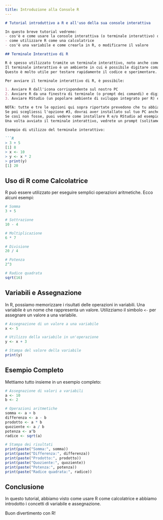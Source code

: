 ```yaml
---
title: Introduzione alla Console R
---
```


```markdown
# Tutorial introduttivo a R e all'uso della sua console interattiva

In questo breve tutorial vedremo:
- cos'è e come usare la console interattiva (o terminale interattivo) di R
- come utilizzare R come una calcolatrice
- cos'è una variabile e come crearla in R, o modificarne il valore

## Terminale Interattivo di R

R è spesso utilizzato tramite un terminale interattivo, noto anche come console R.
Il terminale interattivo è un ambiente in cui è possibile digitare comandi R e vedere immediatamente mostrati i risultati.
Questo è molto utile per testare rapidamente il codice e sperimentare.

Per avviare il terminale interattivo di R, è possibile:

1. Avviare R dall'icona corrispondente sul nostro PC
2. Avviare R da una finestra di terminale (o prompt dei comandi) e digitare `R` seguito da invio.
3. Avviare RStudio (un popolare ambiente di sviluppo integrato per R) e utilizzare la console R integrata nella sua interfaccia.

NOTA: tutte e tre le opzioni qui sopra riportate prevedono che tu abbia una versione di R installata e funzionante sul tuo PC.
Se poi scegliessi l'opzione #3, dovrai aver installato sul tuo PC anche RStudio.
Se così non fosse, puoi vedere come installare R e/o RStudio ad esempio [qui](https://rstudio-education.github.io/hopr/starting.html).
Una volta avviato il terminale interattivo, vedrete un prompt (solitamente `>`), dove potrete digitare i vostri comandi R.

Esempio di utilizzo del terminale interattivo:

```R
> 3 + 5
[1] 8
> x <- 10
> y <- x * 2
> print(y)
[1] 20
```

## Uso di R come Calcolatrice

R può essere utilizzato per eseguire semplici operazioni aritmetiche. Ecco alcuni esempi:

```R
# Somma
3 + 5

# Sottrazione
10 - 4

# Moltiplicazione
6 * 7

# Divisione
20 / 4

# Potenza
2^3

# Radice quadrata
sqrt(16)
```

## Variabili e Assegnazione

In R, possiamo memorizzare i risultati delle operazioni in variabili. Una variabile è un nome che rappresenta un valore. Utilizziamo il simbolo `<-` per assegnare un valore a una variabile.

```R
# Assegnazione di un valore a una variabile
x <- 5

# Utilizzo della variabile in un'operazione
y <- x + 3

# Stampa del valore della variabile
print(y)
```

## Esempio Completo

Mettiamo tutto insieme in un esempio completo:

```R
# Assegnazione di valori a variabili
a <- 10
b <- 2

# Operazioni aritmetiche
somma <- a + b
differenza <- a - b
prodotto <- a * b
quoziente <- a / b
potenza <- a^b
radice <- sqrt(a)

# Stampa dei risultati
print(paste("Somma:", somma))
print(paste("Differenza:", differenza))
print(paste("Prodotto:", prodotto))
print(paste("Quoziente:", quoziente))
print(paste("Potenza:", potenza))
print(paste("Radice quadrata:", radice))
```

## Conclusione

In questo tutorial, abbiamo visto come usare R come calcolatrice e abbiamo introdotto i concetti di variabile e assegnazione.

Buon divertimento con R!
```
